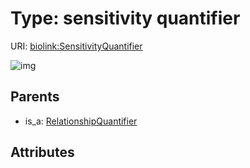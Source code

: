 
# Type: sensitivity quantifier




URI: [biolink:SensitivityQuantifier](https://w3id.org/biolink/vocab/SensitivityQuantifier)


![img](http://yuml.me/diagram/nofunky;dir:TB/class/[RelationshipQuantifier]^-[SensitivityQuantifier])

## Parents

 *  is_a: [RelationshipQuantifier](RelationshipQuantifier.md)

## Attributes

